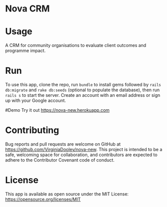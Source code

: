 # Nova CRM

# Usage
A CRM for community organisations to evaluate client outcomes and programme impact.

# Run
To use this app, clone the repo, run ```bundle``` to install gems followed by ```rails db:migrate``` and ```rake db:seeds``` (optional to populate the database), then run ```rails s``` to start the server. Create an account with an email address or sign up with your Google account.

#Demo
Try it out https://nova-new.herokuapp.com

# Contributing
Bug reports and pull requests are welcome on GitHub at https://github.com/VirginiaDooley/nova-new. This project is intended to be a safe, welcoming space for collaboration, and contributors are expected to adhere to the Contributor Covenant code of conduct.

# License
This app is available as open source under the MIT License: https://opensource.org/licenses/MIT

